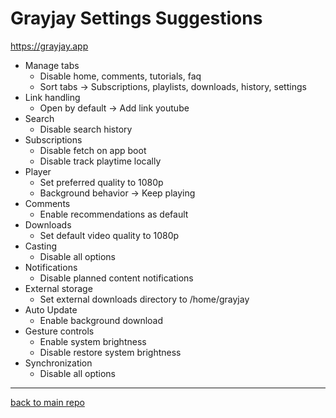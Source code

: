 # Grayjay Settings Suggestions
https://grayjay.app
- Manage tabs
	- Disable home, comments, tutorials, faq
 	- Sort tabs -> Subscriptions, playlists, downloads, history, settings
- Link handling
	- Open by default -> Add link youtube
- Search
	- Disable search history
- Subscriptions
	- Disable fetch on app boot
	- Disable track playtime locally
- Player
	- Set preferred quality to 1080p
	- Background behavior -> Keep playing
- Comments
	- Enable recommendations as default
- Downloads
	- Set default video quality to 1080p
- Casting
	- Disable all options
- Notifications
	- Disable planned content notifications
- External storage
	- Set external downloads directory to /home/grayjay
- Auto Update
	- Enable background download
- Gesture controls
	- Enable system brightness
	- Disable restore system brightness
- Synchronization
	- Disable all options

---
[back to main repo](../README.md)
